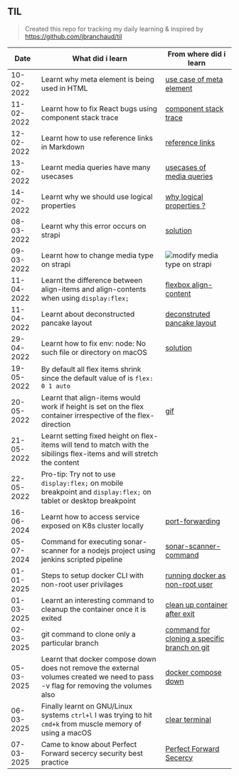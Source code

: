 ## TIL

> Created this repo for tracking my daily learning & inspired by https://github.com/jbranchaud/til

[use case of meta element]: https://web.dev/learn/design/intro/#a-meta-element-for-viewport
[component stack trace]: https://reactjs.org/blog/2017/07/26/error-handling-in-react-16.html#component-stack-traces
[reference links]: https://www.markdownguide.org/basic-syntax/#reference-style-links
[usecases of media queries]: https://web.dev/learn/design/media-queries/#target-different-types-of-output
[why logical properties ?]: https://web.dev/learn/design/internationalization/#logical-properties
[solution]: https://github.com/strapi/strapi/issues/4289
[modify media type on strapi]: <img width="920" alt="image" src="https://user-images.githubusercontent.com/37110560/157438193-20d57f6e-0f2f-4147-b0eb-8c5f5bf9ef08.png">
[flexbox align-content]: https://stackoverflow.com/a/45713137
[deconstruted pancake layout]: https://web.dev/one-line-layouts/#02.-the-deconstructed-pancake:-flex:-lessgrowgreater-lessshrinkgreater-lessbasewidthgreater
[solution]: https://github.com/ohmyzsh/ohmyzsh/issues/6257
[gif]: https://user-images.githubusercontent.com/37110560/169641930-440d82d0-3226-4acd-99b6-ca9eb65543c1.mov
[port-forwarding]: https://kubernetes.io/docs/tasks/access-application-cluster/port-forward-access-application-cluster/#forward-a-local-port-to-a-port-on-the-pod
[sonar-scanner-command]: https://docs.sonarsource.com/sonarqube/latest/analyzing-source-code/scanners/sonarscanner-for-npm/using-the-sonarscanner-for-npm/#command-line
[running docker as non-root user]: https://docs.docker.com/engine/install/linux-postinstall/
[clean up container after exit]: https://docs.docker.com/reference/cli/docker/container/run/#rm
[command for cloning a specific branch on git]: https://stackoverflow.com/a/1911126
[docker compose down]: https://docs.docker.com/reference/cli/docker/compose/down/
[clear terminal]: https://askubuntu.com/questions/25077/how-to-really-clear-the-terminal
[Perfect Forward Secercy]: https://www.vmware.com/topics/perfect-forward-secrecy

| Date        | What did i learn | From where did i learn | 
| ----------- | ---------------- | ---------------------- |
| 10-02-2022  | Learnt why meta element is being used in HTML | [use case of meta element]  |
| 11-02-2022  | Learnt how to fix React bugs using component stack trace | [component stack trace] |
| 12-02-2022  | Learnt how to use reference links in Markdown | [reference links] |
| 13-02-2022  | Learnt media queries have many usecases | [usecases of media queries] |
| 14-02-2022  | Learnt why we should use logical properties | [why logical properties ?] | 
| 08-03-2022  | Learnt why this error occurs on strapi | [solution] |
| 09-03-2022  | Learnt how to change media type on strapi | ![modify media type on strapi] |
| 11-04-2022  | Learnt the difference between align-items and align-contents when using `display:flex;` | [flexbox align-content] |
| 11-04-2022  | Learnt about deconstructed pancake layout | [deconstruted pancake layout] |
| 29-04-2022  | Learnt how to fix env: node: No such file or directory on macOS | [solution] |
| 19-05-2022  | By default all flex items shrink since the default value of is `flex: 0 1 auto` | |
| 20-05-2022  | Learnt that align-items would work if height is set on the flex container irrespective of the flex-direction | [gif] |
| 21-05-2022  | Learnt setting fixed height on flex-items will tend to match with the sibilings flex-items and will stretch the content | |
| 22-05-2022  | Pro-tip: Try not to use `display:flex;` on mobile breakpoint and `display:flex;` on tablet or desktop breakpoint | |
| 16-06-2024  | Learnt how to access service exposed on K8s cluster locally | [port-forwarding] | |
| 05-07-2024  | Command for executing sonar-scanner for a nodejs project using jenkins scripted pipeline | [sonar-scanner-command] | |
| 01-01-2025  | Steps to setup docker CLI with non-root user privilages | [running docker as non-root user] | |
| 01-03-2025  | Learnt an interesting command to cleanup the container once it is exited | [clean up container after exit] |
| 02-03-2025  | git command to clone only a particular branch | [command for cloning a specific branch on git] |
| 05-03-2025  | Learnt that docker compose down does not remove the external volumes created we need to pass -v flag for removing the volumes also | [docker compose down]
| 06-03-2025  | Finally learnt on GNU/Linux systems `ctrl+l` I was trying to hit `cmd+k` from muscle memory of using a macOS | [clear terminal]
| 07-03-2025  | Came to know about Perfect Forward secercy security best practice | [Perfect Forward Secercy] |


